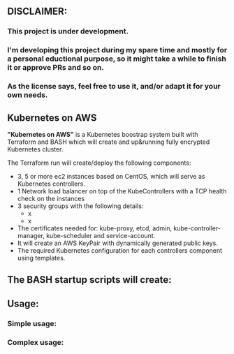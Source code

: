 ## DISCLAIMER: 
### This project is under development. 
### I'm developing this project during my spare time and mostly for a personal eductional purpose, so it might take a while to finish it or approve PRs and so on. 
### As the license says, feel free to use it, and/or adapt it for your own needs.

## Kubernetes on AWS

**"Kubernetes on AWS"** is a Kubernetes boostrap system built with Terraform and BASH which will create and up&running fully encrypted Kubernetes cluster.

The Terraform run will create/deploy the following components:

* 3, 5 or more ec2 instances based on CentOS, which will serve as Kubernetes controllers.
* 1 Network load balancer on top of the KubeControllers with a TCP health check on the instances
* 3 security groups with the following details:
    - x
    - x
* The certificates needed for: kube-proxy, etcd, admin, kube-controller-manager, kube-scheduler and service-account.
* It will create an AWS KeyPair with dynamically generated public keys.
* The required Kubernetes configuration for each controllers component using templates.

The BASH startup scripts will create:
- 

## Usage:

### Simple usage:

### Complex usage:

